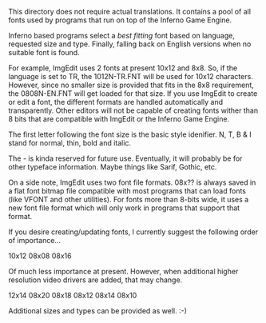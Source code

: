 This directory does not require actual translations. It contains a pool of
all fonts used by programs that run on top of the Inferno Game Engine.

Inferno based programs select a _best fitting_ font based on language,
requested size and type. Finally, falling back on English versions when no
suitable font is found.

For example, ImgEdit uses 2 fonts at present 10x12 and 8x8. So, if the language
is set to TR, the 1012N-TR.FNT will be used for 10x12 characters. However,
since no smaller size is provided that fits in the 8x8 requirement, the
0808N-EN.FNT will get loaded for that size. If you use ImgEdit to create or
edit a font, the different formats are handled automatically and transparently.
Other editors will not be capable of creating fonts wither than 8 bits that
are compatible with ImgEdit or the Inferno Game Engine.

The first letter following the font size is the basic style idenifier.
N, T, B & I stand for normal, thin, bold and italic.

The - is kinda reserved for future use. Eventually, it will probably be for
other typeface information. Maybe things like Sarif, Gothic, etc.

On a side note, ImgEdit uses two font file formats. 08x?? is always saved in
a flat font bitmap file compatible with most programs that can load fonts (like
VFONT and other utilities). For fonts more than 8-bits wide, it uses a new
font file format which will only work in programs that support that format.

If you desire creating/updating fonts, I currently suggest the following order
of importance...

10x12
08x08
08x16

Of much less importance at present. However, when additional higher resolution
video drivers are added, that may change.

12x14
08x20
08x18
08x12
08x14
08x10

Additional sizes and types can be provided as well. :-)
